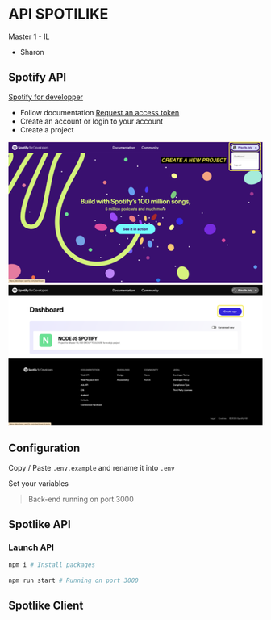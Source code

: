 # API SPOTILIKE

Master 1 - IL

- Sharon

## Spotify API

[Spotify for developper](https://developer.spotify.com/)

- Follow documentation [Request an access token](https://developer.spotify.com/documentation/web-api/tutorials/getting-started#request-an-access-token)
- Create an account or login to your account
- Create a project

![Spotify API acces to dashboard](spotilike/github/image/dashboard_access.png)
![Spotify API create project](spotilike/github/image/create_project.png)

## Configuration

Copy / Paste `.env.example` and rename it into `.env`

Set your variables

> Back-end running on port 3000


## Spotlike API

### Launch API

```bash
npm i # Install packages
``` 

```bash
npm run start # Running on port 3000
```

## Spotlike Client

